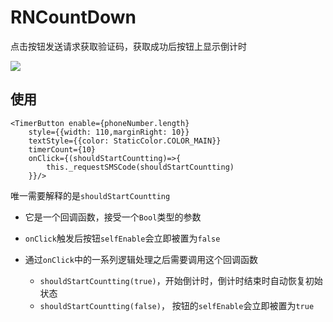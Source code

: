 # RNCountDown

点击按钮发送请求获取验证码，获取成功后按钮上显示倒计时  


![](http://7xp7q7.com1.z0.glb.clouddn.com/image/jianshu/RNcountdown.gif)
## 使用

	<TimerButton enable={phoneNumber.length}
		style={{width: 110,marginRight: 10}}
		textStyle={{color: StaticColor.COLOR_MAIN}}
		timerCount={10}
		onClick={(shouldStartCountting)=>{
			this._requestSMSCode(shouldStartCountting)
		}}/>
		
唯一需要解释的是`shouldStartCountting`  

- 它是一个回调函数，接受一个`Bool`类型的参数
- `onClick`触发后按钮`selfEnable`会立即被置为`false`
- 通过`onClick`中的一系列逻辑处理之后需要调用这个回调函数  

	* `shouldStartCountting(true)`，开始倒计时，倒计时结束时自动恢复初始状态
	* `shouldStartCountting(false)`， 按钮的`selfEnable`会立即被置为`true`
